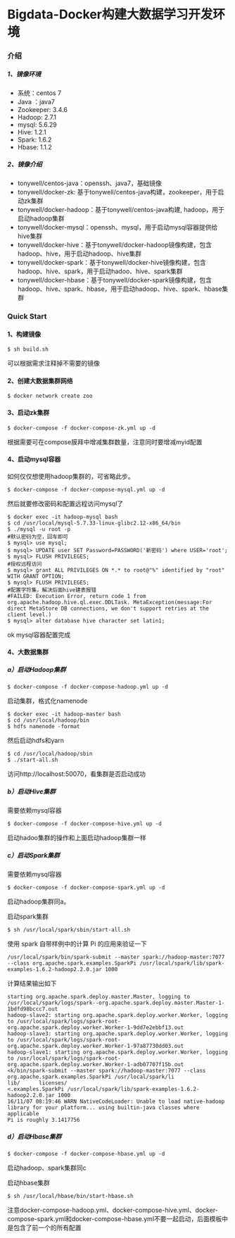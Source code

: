 # Bigdata-Docker构建大数据学习开发环境


### 介绍

##### 1、镜像环境

* 系统：centos 7
* Java ：java7
* Zookeeper: 3.4.6
* Hadoop: 2.7.1
* mysql: 5.6.29
* Hive: 1.2.1
* Spark: 1.6.2
* Hbase: 1.1.2

##### 2、镜像介绍

* tonywell/centos-java：openssh、java7，基础镜像
* tonywell/docker-zk:  基于tonywell/centos-java构建，zookeeper，用于启动zk集群
* tonywell/docker-hadoop：基于tonywell/centos-java构建, hadoop，用于启动hadoop集群
* tonywell/docker-mysql：openssh、mysql，用于启动mysql容器提供给hive集群
* tonywell/docker-hive：基于tonywell/docker-hadoop镜像构建，包含hadoop、hive，用于启动hadoop、hive集群
* tonywell/docker-spark：基于tonywell/docker-hive镜像构建，包含hadoop、hive、spark，用于启动hadoo、hive、spark集群
* tonywell/docker-hbase：基于tonywell/docker-spark镜像构建，包含hadoop、hive、spark、hbase，用于启动hadoop、hive、spark、hbase集群



### Quick Start

#### 1、构建镜像

```
$ sh build.sh
```

可以根据需求注释掉不需要的镜像

#### 2、创建大数据集群网络

```
$ docker network create zoo
```

#### 3、启动zk集群

```
$ docker-compose -f docker-compose-zk.yml up -d
```

根据需要可在compose膜拜中增减集群数量，注意同时要增减myid配置

#### 4、启动mysql容器

如何仅仅想使用hadoop集群的，可省略此步。

```
$ docker-compose -f docker-compose-mysql.yml up -d
```

然后就要修改密码和配置远程访问mysql了

```
$ docker exec -it hadoop-mysql bash
$ cd /usr/local/mysql-5.7.33-linux-glibc2.12-x86_64/bin
$ ./mysql -u root -p
#默认密码为空，回车即可
$ mysql> use mysql;
$ mysql> UPDATE user SET Password=PASSWORD('新密码') where USER='root';
$ mysql> FLUSH PRIVILEGES;
#授权远程访问
$ mysql> grant ALL PRIVILEGES ON *.* to root@"%" identified by "root" WITH GRANT OPTION;
$ mysql> FLUSH PRIVILEGES;
#配置字符集，解决后面hive建表报错
#FAILED: Execution Error, return code 1 from org.apache.hadoop.hive.ql.exec.DDLTask. MetaException(message:For direct MetaStore DB connections, we don't support retries at the client level.)
$ mysql> alter database hive character set latin1;
```

ok mysql容器配置完成

#### 4、大数据集群

##### a）启动Hadoop集群

```
$ docker-compose -f docker-compose-hadoop.yml up -d
```

启动集群，格式化namenode

```
$ docker exec -it hadoop-master bash
$ cd /usr/local/hadoop/bin
$ hdfs namenode -format
```

然后启动hdfs和yarn

```
$ cd /usr/local/hadoop/sbin
$ ./start-all.sh
```

 访问http://localhost:50070，看集群是否启动成功

##### b）启动Hive集群

需要依赖mysql容器

```
$ docker-compose -f docker-compose-hive.yml up -d
```

 启动hadoo集群的操作和上面启动hadoop集群一样

##### c）启动Spark集群

需要依赖mysql容器

```
$ docker-compose -f docker-compose-spark.yml up -d
```

 启动hadoop集群同a。

启动spark集群

```
$ sh /usr/local/spark/sbin/start-all.sh
```

使用 spark 自带样例中的计算 Pi 的应用来验证一下

```
/usr/local/spark/bin/spark-submit --master spark://hadoop-master:7077 --class org.apache.spark.examples.SparkPi /usr/local/spark/lib/spark-examples-1.6.2-hadoop2.2.0.jar 1000
```

计算结果输出如下

```
starting org.apache.spark.deploy.master.Master, logging to /usr/local/spark/logs/spark--org.apache.spark.deploy.master.Master-1-1bdfd98bccc7.out
hadoop-slave2: starting org.apache.spark.deploy.worker.Worker, logging to /usr/local/spark/logs/spark-root-org.apache.spark.deploy.worker.Worker-1-9dd7e2ebbf13.out
hadoop-slave3: starting org.apache.spark.deploy.worker.Worker, logging to /usr/local/spark/logs/spark-root-org.apache.spark.deploy.worker.Worker-1-97a87730dd03.out
hadoop-slave1: starting org.apache.spark.deploy.worker.Worker, logging to /usr/local/spark/logs/spark-root-org.apache.spark.deploy.worker.Worker-1-adb07707f15b.out
<k/bin/spark-submit --master spark://hadoop-master:7077 --class org.apache.spark.examples.SparkPi /usr/local/spark/li
lib/      licenses/
<.examples.SparkPi /usr/local/spark/lib/spark-examples-1.6.2-hadoop2.2.0.jar 1000
16/11/07 08:19:46 WARN NativeCodeLoader: Unable to load native-hadoop library for your platform... using builtin-java classes where applicable
Pi is roughly 3.1417756
```



##### d）启动Hbase集群

```
$ docker-compose -f docker-compose-hbase.yml up -d
```

启动hadoop、spark集群同c

启动hbase集群

```
$ sh /usr/local/hbase/bin/start-hbase.sh
```





注意docker-compose-hadoop.yml、docker-compose-hive.yml、docker-compose-spark.yml和docker-compose-hbase.yml不要一起启动，后面模板中是包含了前一个的所有配置